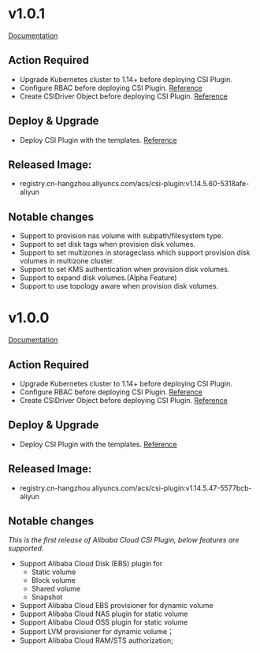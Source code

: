 
# v1.0.1
[Documentation](https://github.com/kubernetes-sigs/alibaba-cloud-csi-driver/blob/v1.0.1/README.md)

## Action Required
* Upgrade Kubernetes cluster to 1.14+ before deploying CSI Plugin.
* Configure RBAC before deploying CSI Plugin. [Reference](https://github.com/kubernetes-sigs/alibaba-cloud-csi-driver/blob/v1.0.1/deploy/rbac.yaml)
* Create CSIDriver Object before deploying CSI Plugin. [Reference](https://github.com/kubernetes-sigs/alibaba-cloud-csi-driver/blob/v1.0.1/deploy/ack/csi-plugin.yaml)

## Deploy & Upgrade
* Deploy CSI Plugin with the templates. [Reference](https://github.com/kubernetes-sigs/alibaba-cloud-csi-driver/tree/v1.0.1/deploy)

## Released Image:
* registry.cn-hangzhou.aliyuncs.com/acs/csi-plugin:v1.14.5.60-5318afe-aliyun

## Notable changes

* Support to provision nas volume with subpath/filesystem type.
* Support to set disk tags when provision disk volumes.
* Support to set multizones in storageclass which support provision disk volumes in multizone cluster.
* Support to set KMS authentication when provision disk volumes.
* Support to expand disk volumes.(Alpha Feature)
* Support to use topology aware when provision disk volumes.



# v1.0.0
[Documentation](https://github.com/kubernetes-sigs/alibaba-cloud-csi-driver/blob/v1.0.0/README.md)

## Action Required
* Upgrade Kubernetes cluster to 1.14+ before deploying CSI Plugin.
* Configure RBAC before deploying CSI Plugin. [Reference](https://github.com/kubernetes-sigs/alibaba-cloud-csi-driver/blob/v1.0.0/deploy/rbac.yaml)
* Create CSIDriver Object before deploying CSI Plugin. [Reference](https://github.com/kubernetes-sigs/alibaba-cloud-csi-driver/blob/v1.0.0/deploy/ack/csi-plugin.yaml)

## Deploy & Upgrade
* Deploy CSI Plugin with the templates. [Reference](https://github.com/kubernetes-sigs/alibaba-cloud-csi-driver/tree/v1.0.0/deploy)

## Released Image:
* registry.cn-hangzhou.aliyuncs.com/acs/csi-plugin:v1.14.5.47-5577bcb-aliyun

## Notable changes

*This is the first release of Alibaba Cloud CSI Plugin, below features are supported.*

* Support Alibaba Cloud Disk (EBS) plugin for 
    * Static volume
    * Block volume
    * Shared volume
    * Snapshot
* Support Alibaba Cloud EBS provisioner for dynamic volume
* Support Alibaba Cloud NAS plugin for static volume
* Support Alibaba Cloud OSS plugin for static volume
* Support LVM provisioner for dynamic volume；
* Support Alibaba Cloud RAM/STS authorization;